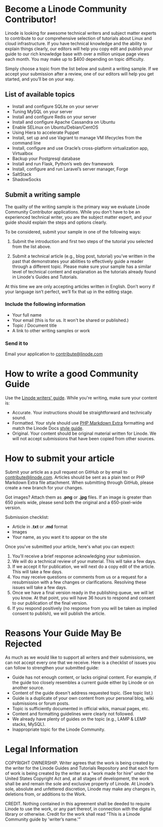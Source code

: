 # Become a Linode Community Contributor!
 
Linode is looking for awesome technical writers and subject matter experts to contribute to our comprehensive selection of tutorials about Linux and cloud infrastructure. If you have technical knowledge and the ability to explain things clearly, our editors will help you copy edit and publish your guide to our rich knowledge base with over a million unique page views each month. You may make up to $400 depending on topic difficulty.
 
Simply choose a topic from the list below and submit a writing sample. If we accept your submission after a review, one of our editors will help you get started, and you’ll be on your way. 
 
## List of available topics

*  Install and configure SQLite on your server
*  Tuning MySQL on your server
*  Install and configure Redis on your server
*  Install and configure Apache Cassandra on Ubuntu
*  Enable SELinux on Ubuntu/Debian/CentOS
*  Using Hiera to accelerate Puppet
*  Install, set up and use Vagrant to manage VM lifecycles from the command line
*  Install, configure and use Oracle’s cross-platform virtualization app, Virtualbox
*  Backup your Postgresql database
*  Install and run Flask, Python’s web dev framework
*  Install, configure and run Laravel’s server manager, Forge
*  SaltStack
*  ShadowSocks

## Submit a writing sample

The quality of the writing sample is the primary way we evaluate Linode Community Contributor applications.
While you don’t have to be an experienced technical writer, you are the subject matter expert, and your guide should explain the steps and options clearly.

To be considered, submit your sample in one of the following ways:

1)  Submit the introduction and first two steps of the tutorial you selected from the list above.

2) Submit a technical article (e.g., blog post, tutorial) you’ve written in the past that demonstrates your abilities to effectively guide a reader through a different topic. Please make sure your sample has a similar level of technical content and explanation as the tutorials already found in Linode's Guides and Tutorials.

At this time we are only accepting articles written in English. Don’t worry if your language isn’t perfect, we’ll fix that up in the editing stage.

### Include the following information

*  Your full name
*  Your email (this is for us. It won't be shared or published.)
*  Topic / Document title
*  A link to other writing samples or work

### Send it to

Email your application to <contribute@linode.com>

# How to write a good Community Guide

Use the [Linode writers' guide](docs/linode-writers-guide.md). While you're writing, make sure your content is:

*   Accurate. Your instructions should be straightforward and technically sound.
*   Formatted. Your style should use [PHP Markdown Extra](https://michelf.ca/projects/php-markdown/extra/) formatting and match the Linode Docs [style guide](docs/linode-writers-formatting-guide.md).
*   Original. Your content should be original material written for Linode. We will not accept submissions that have been copied from other sources.

# How to submit your article

Submit your article as a pull request on GitHub or by email to <contribute@linode.com>. Articles should be sent as a plain text or PHP Markdown Extra file attachment. When submitting through GitHub, please create a new branch for your changes.

Got images? Attach them as **.png** or **.jpg** files. If an image is greater than 650 pixels wide, please send both the original and a 650-pixel-wide version.

Submission checklist:

*   Article in **.txt** or **.md** format
*   Images
*   Your name, as you want it to appear on the site

Once you've submitted your article, here's what you can expect:

1.  You'll receive a brief response acknowledging your submission.
2.  We will do a technical review of your material. This will take a few days.
3.  If we accept it for publication, we will next do a copy edit of the article. This will take a few days.
4.  You may receive questions or comments from us or a request for a resubmission with a few changes or clarifications. Resolving these issues will take a few days.
5.  Once we have a final version ready in the publishing queue, we will let you know. At that point, you will have 36 hours to respond and consent to our publication of the final version.
6.  If you respond positively (no response from you will be taken as implied consent to publish), we will publish the article.

# Reasons Your Guide May Be Rejected
As much as we would like to support all writers and their submissions, we can not accept every one that we receive. Here is a checklist of issues you can follow to strengthen your submitted guide:

*  Guide has not enough content, or lacks original content. For example, if the guide too closely resembles a current guide either by Linode or on another source.
*  Content of the guide doesn't address requested topic. (See topic list.)
*  Guide is a duplicate of your own content from your personal blog, wiki submissions or forum posts.
*  Topic is sufficiently documented in official wikis, manual pages, etc.
*  Content and formatting guidelines were clearly not followed.
*  We already have plenty of guides on the topic (e.g., LAMP & LEMP stacks, MySQL).
*  Inappropriate topic for the Linode Community.

# Legal Information

COPYRIGHT OWNERSHIP. Writer agrees that the work is being created by the writer for the Linode Guides and Tutorials Repository and that each form of work is being created by the writer as a “work made for hire” under the United States Copyright Act and, at all stages of development, the work shall be and remain the sole and exclusive property of Linode. At Linode’s sole, absolute and unfettered discretion, Linode may make any changes in, deletions from, or additions to the Work.

CREDIT. Nothing contained in this agreement shall be deeded to require Linode to use the work, or any part thereof, in connection with the digital library or otherwise. Credit for the work shall read “This is a Linode Community guide by 'writer’s name.'”
